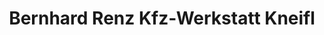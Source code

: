 ---
title: "Bernhard Renz Kfz-Werkstatt Kneifl"
url: /senden/bernhard-renz-kfz-werkstatt-kneifl/
shop: Autowerkstatt
---